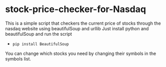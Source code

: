 # stock-price-checker-for-Nasdaq
This is a simple script that checkers the current price of stocks through the nasdaq website using beautifulSoup and urllib
Just install python and beautifulSoup and run the script
- `pip install BeautifulSoup`

You can change which stocks you need by changing their symbols in the symbols list.
